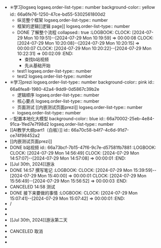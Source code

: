 - ✳️学习logseq
  logseq.order-list-type:: number
  background-color:: yellow
  id:: 66a6fe76-1250-47ce-bd55-5302561800d2
	- 纵览整个框架
	  logseq.order-list-type:: number
	- 框架的逻辑[[逻辑 page]]
	  logseq.order-list-type:: number
	- DONE 了解整个流程
	  collapsed:: true
	  :LOGBOOK:
	  CLOCK: [2024-07-29 Mon 10:19:51]--[2024-07-29 Mon 10:19:59] =>  00:00:08
	  CLOCK: [2024-07-29 Mon 10:20:08]--[2024-07-29 Mon 10:20:15] =>  00:00:07
	  CLOCK: [2024-07-29 Mon 10:20:22]--[2024-07-29 Mon 10:22:31] =>  00:02:09
	  :END:
		- 查找b站视频
		- 先从基础开始
	- test1
	  logseq.order-list-type:: number
	- test2
	  logseq.order-list-type:: number
- ✳️学习prezi
  logseq.order-list-type:: number
  background-color:: pink
  id:: 66a6fea8-1980-42a4-9dd9-0d5867c39b2e
	- 逻辑顺序
	  logseq.order-list-type:: number
	- 核心要点
	  logseq.order-list-type:: number
	- 页面测试 [[内嵌测试页面prezi]]
	  logseq.order-list-type:: number
	- logseq.order-list-type:: number
- ✅配置本地化大模型
  background-color:: blue
  id:: 66a70002-25eb-4e84-91ca-1fed7e7f98d2
  logseq.order-list-type:: number
- [[AI教学大纲part1（白板）]]
  id:: 66a70c58-b4f7-4c6d-91d7-ce74f98452a2
- [[内嵌测试页面prezi]]
- DONE b站视频
  id:: 66a73bcf-7b15-47f6-9c7e-d57581fb7881
  :LOGBOOK:
  CLOCK: [2024-07-29 Mon 14:56:49]
  CLOCK: [2024-07-29 Mon 14:57:07]--[2024-07-29 Mon 14:57:08] =>  00:00:01
  :END:
- [[Jul 30th, 2024]]游泳
- DONE 14:57 撰写笔记
  :LOGBOOK:
  CLOCK: [2024-07-29 Mon 15:39:59]--[2024-07-29 Mon 15:40:00] =>  00:00:01
  CLOCK: [2024-07-29 Mon 15:56:49]--[2024-07-29 Mon 15:56:52] =>  00:00:03
  :END:
- CANCELED 14:58 测试
- DONE 接下来要做的事情
  :LOGBOOK:
  CLOCK: [2024-07-29 Mon 15:07:41]--[2024-07-29 Mon 15:07:42] =>  00:00:01
  :END:
- /
-
-
- [[Jul 30th, 2024]]游泳第二天
-
- CANCELED 取消
-
-